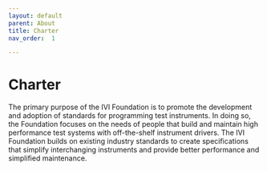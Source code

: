 ```yaml
---
layout: default
parent: About
title: Charter
nav_order:  1

---
```


# Charter

The primary purpose of the IVI Foundation is to promote the development
and adoption of standards for programming test instruments. In doing so,
the Foundation focuses on the needs of people that build and maintain
high performance test systems with off-the-shelf instrument drivers. The
IVI Foundation builds on existing industry standards to create
specifications that simplify interchanging instruments and provide
better performance and simplified maintenance.
